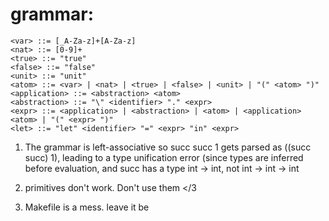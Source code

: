 # grammar: 

```
<var> ::= [_A-Za-z]+[A-Za-z]
<nat> ::= [0-9]+
<true> ::= "true"
<false> ::= "false"
<unit> ::= "unit"
<atom> ::= <var> | <nat> | <true> | <false> | <unit> | "(" <atom> ")"
<application> ::= <abstraction> <atom>
<abstraction> ::= "\" <identifier> "." <expr>
<expr> ::= <application> | <abstraction> | <atom> | <application> <atom> | "(" <expr> ")"
<let> ::= "let" <identifier> "=" <expr> "in" <expr>
```

1. The grammar is left-associative so succ succ 1 gets parsed as ((succ succ) 1), leading to a type unification error (since types are inferred before evaluation, and succ has a type int -> int, not int -> int -> int

2. primitives don't work. Don't use them </3

3. Makefile is a mess. leave it be

